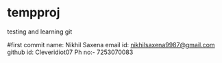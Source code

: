# tempproj
testing and learning git

#first commit
name: Nikhil Saxena
email id: nikhilsaxena9987@gmail.com
github id: Cleveridiot07
Ph no:- 7253070083